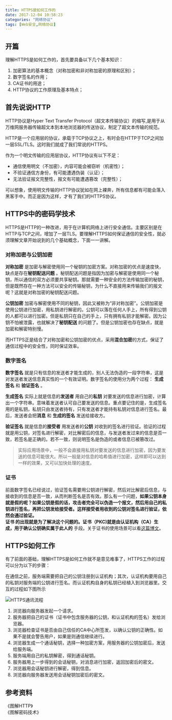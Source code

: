 ```yaml
---
title: HTTPS是如何工作的
date: 2017-12-04 10:58:23
categories: "网络协议" 
tags: [Web安全,网络协议]
---
```


## 开篇
理解HTTPS是如何工作的，首先要具备以下几个基本知识：  
1. 加密算法的基本概念（对称加密和非对称加密的原理和区别）；  
2. 数字签名的作用；  
3. CA证书的用途；  
4. HTTP协议的工作原理及基本特点；

<!-- more -->  
## 首先说说HTTP  
HTTP协议是Hyper Text Transfer Protocol（超文本传输协议）的缩写,是用于从万维网服务器传输超文本到本地浏览器的传送协议，制定了超文本传输的规范。
  
HTTP是一个应用层的协议，承载于TCP协议之上，有时会在HTTP于TCP之间加一层SSL/TLS。这时我们就成了我们常说的HTTPS。  

作为一个明文传输的应用层协议，HTTP协议有以下不足：  


- 通信使用明文（不加密），内容可能会被窃听（机密性）；  
- 不验证通信方身份，有可能遭遇伪装（认证）；  
- 无法验证报文完整性，报文有可能遭遇篡改（完整性）；  

可以想象，使用明文传输的HTTP协议犹如在网上裸奔，所有信息都有可能会落入黑客手中。而正是因为这样，才有了我们的HTTPS协议。
## HTTPS中的密码学技术
HTTPS是HTTP的一种改进，用于在计算机网络上进行安全通信。主要区别是在HTTP与TCP之间，增加了一层TLS。要理解HTTPS如何保证通信的安全性，就必须理解文章开始说到的几个基础概念，下面一一讲解。

### 对称加密与公钥加密
**对称加密** 是加密与解密使用同一个秘钥的加密方案。对称加密的优点是速度快，缺点是存在**秘钥配送问题** 。秘钥配送问题是指因为加密与解密是使用同一个秘钥，所以通信的双方必须要共享秘钥。那就需要一种安全的方法传输加密的秘钥，但是既然存在一种方法可以安全的传输秘钥，为什么不直接用来传输我们的报文呢？这就是对称加密的秘钥配送问题。  

**公钥加密** 加密与解密使用不同的秘钥，因此又被称为“非对称加密”。公钥加密是使用公钥进行加密，用私钥进行解密的。公钥可以落在任何人手上，所有得到公钥的人都可以进行加密。但是私钥只在自己的手上，只有拥有私钥才能解密。因为公钥不怕被泄露，也就解决了**秘钥配送** 的问题了。但是公钥加密也存在缺点，就是加密和解密特别慢。

而HTTPS正是结合了对称加密和公钥加密的优点，采用**混合加密**的方式，保证了通信过程中的安全性，同时保证效率。


### 数字签名
**数字签名** 就是只有信息的发送者才能生成的，别人无法伪造的一段字符串，这是对发送者发送信息真实性的一个有效证明。数字签名的使用分为两个过程： **生成签名** 和 **验证签名** 。

**生成签名** 实际上就是信息的**发送者** 用自己的**私钥** 对要发送的信息进行加密，计算出一个字符串。意味着发送者认可自己要发送的信息。重点要记住的是，生成签名用的是私钥，私钥只由发送者持有，只有发送者才能持有私钥对信息进行签名。最后，发送者会把**消息** 和 **生成的签名** 发送给接收方。

**验证签名** 就是信息的**接受者** 用发送者的**公钥** 对收到的签名进行验证。验证的过程就是用公钥，对签名进行解密，对比解密后的信息，与发送者发过来的信息是否一致，若签名是正确的。若不一致，则说明签名是伪造的或者信息已被篡改过。  

>实际应用场景中，一般不会直接用私钥对要发送的信息进行加密，因为要发送的信息可能很大。所以一般是对信息的哈希值进行加密，这样即可以达到一样的效果，又可以加快处理的速度。


### 证书
前面数字签名已经说过，验证签名需要用公钥进行解密，然后对比解密后信息，与接收到的信息是否一致，从而判断签名是否有效。那么有一个问题，**如果公钥本身就是假的呢？**如果公钥是假的话，攻击者完全可以伪造一个报文，然后用自己的私钥进行签名，再把公钥发给接受者。这样接受者用收到的公钥对签名进行验证，依然会通过验证。  
**证书** 的出现就是为了解决这个问题的。证书（PKC)就是由认证机构（CA）生成，用于**确认公钥确实属于此人的** 手段。关于证书的使用场景可以看[这篇博文](https://qiuzhenyuan.github.io/2017/09/24/%E5%B8%B8%E7%94%A8%E5%AF%86%E7%A0%81%E5%AD%A6%E6%8A%80%E6%9C%AF/#more "这篇博文")。

## HTTPS如何工作
有了前面的基础，理解HTTPS是如何工作就不是意见难事了，HTTPS工作的过程可以分为以下的步骤：

在通信之前，服务端需要把自己的公钥注册到认证机构；其次，认证机构要用自己的私钥对服务端的公钥进行签名。而认证机构自身的私钥已经植入到浏览器里。交互的过程如下图所示

![HTTPS通讯流程](https://wx2.sinaimg.cn/mw690/857afa84gy1fm50v01txaj21ey0u0mzy.jpg)


1. 浏览器向服务器发起一个请求。
2. 服务器把自己的证书（证书中包含服务器的公钥，和认证机构的签名）发给浏览器。
3. 浏览器检查证书是否由自己信任的CA中心所签发，以确认公钥的正确性。如果不是就会警告用户，如果是则通信继续进行。
4. 浏览器生成一个通话秘钥，选择一种加密方案，用服务器的公钥加密后，发送给服务端。
5. 服务端用自己的私钥解密，得到通话秘钥。
6. 服务器用上一步得到的会话秘钥，对消息进行加密，返回加密后的密文。
7. 浏览器用会话秘钥进行解密，得到信息。
8. 浏览器向服务器发送用会话秘钥加密后的密文。

## 参考资料
《图解HTTP》  
《图解密码技术》
